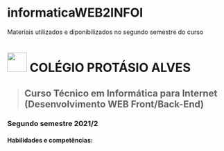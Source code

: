 # informaticaWEB2INFOI
Materiais utilizados e diponibilizados no segundo semestre do curso

###  <h1><img src="https://github.com/icsalgado/informaticaWeb1INFO1/blob/master/assets/cpa.jpg" width="45px"> COLÉGIO PROTÁSIO ALVES</h1>

> <h2>Curso Técnico em Informática para Internet (Desenvolvimento WEB Front/Back-End)</h2>

<h3>Segundo semestre 2021/2</h3>

<h4>Habilidades e competências:</h4>
